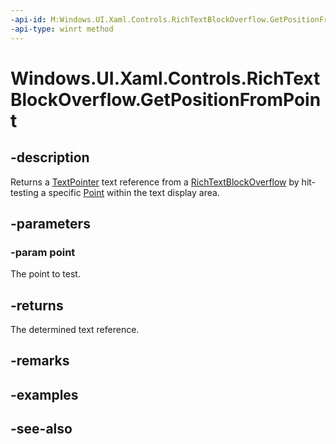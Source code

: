 ```yaml
---
-api-id: M:Windows.UI.Xaml.Controls.RichTextBlockOverflow.GetPositionFromPoint(Windows.Foundation.Point)
-api-type: winrt method
---
```


<!-- Method syntax
public Windows.UI.Xaml.Documents.TextPointer GetPositionFromPoint(Windows.Foundation.Point point)
-->

# Windows.UI.Xaml.Controls.RichTextBlockOverflow.GetPositionFromPoint

## -description
Returns a [TextPointer](../windows.ui.xaml.documents/textpointer.md) text reference from a [RichTextBlockOverflow](richtextblockoverflow.md) by hit-testing a specific [Point](../windows.foundation/point.md) within the text display area.



## -parameters
### -param point
The point to test.

## -returns
The determined text reference.

## -remarks

## -examples

## -see-also
